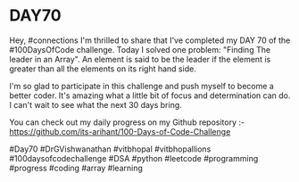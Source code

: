 # DAY70
Hey, #connections I'm thrilled to share that I've completed my DAY 70 of the #100DaysOfCode challenge. Today I solved one problem: "Finding The leader in an Array". An element is said to be the leader if the element is greater than all the elements on its right hand side.

I'm so glad to participate in this challenge and push myself to become a better coder. It's amazing what a little bit of focus and determination can do. I can't wait to see what the next 30 days bring.

You can check out my daily progress on my Github repository :- https://github.com/its-arihant/100-Days-of-Code-Challenge

#Day70 #DrGVishwanathan #vitbhopal #vitbhopallions #100daysofcodechallenge #DSA #python #leetcode #programming #progress #coding #array #learning 
